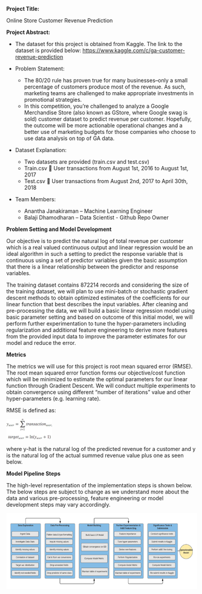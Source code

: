 
**Project Title:**

Online Store Customer Revenue Prediction


**Project Abstract:**

+	The dataset for this project is obtained from Kaggle. The link to the dataset is provided below:
https://www.kaggle.com/c/ga-customer-revenue-prediction

+	Problem Statement:
	+	The 80/20 rule has proven true for many businesses–only a small percentage of customers produce most of the revenue. As such, marketing teams are challenged to make appropriate investments in promotional strategies.
	+	In this competition, you’re challenged to analyze a Google Merchandise Store (also known as GStore, where Google swag is sold) customer dataset to predict revenue per customer. Hopefully, the outcome will be more actionable operational changes and a better use of marketing budgets for those companies who choose to use data analysis on top of GA data.

+	Dataset Explanation:
	+	Two datasets are provided (train.csv and test.csv)
	+	Train.csv  User transactions from August 1st, 2016 to August 1st, 2017
	+	Test.csv   User transactions from August 2nd, 2017 to April 30th, 2018

+	Team Members: 
	+	Anantha Janakiraman – Machine Learning Engineer
	+	Balaji Dhamodharan – Data Scientist - Github Repo Owner

**Problem Setting and Model Development**

Our objective is to predict the natural log of total revenue per customer which is a real valued continuous output and linear regression would be an ideal algorithm in such a setting to predict the response variable that is continuous using a set of predictor variables given the basic assumption that there is a linear relationship between the predictor and response variables.

The training dataset contains 872214 records and considering the size of the training dataset, we will plan to use mini-batch or stochastic gradient descent methods to obtain optimized estimates of the coefficients for our linear function that best describes the input variables. After cleaning and pre-processing the data, we will build a basic linear regression model using basic parameter setting and based on outcome of this initial model, we will perform further experimentation to tune the hyper-parameters including regularization and additional feature engineering to derive more features from the provided input data to improve the parameter estimates for our model and reduce the error.


**Metrics**

The metrics we will use for this project is root mean squared error (RMSE). The root mean squared error function forms our objective/cost function which will be minimized to estimate the optimal parameters for our linear function through Gradient Descent. We will conduct multiple experiments to obtain convergence using different “number of iterations” value and other hyper-parameters (e.g. learning rate).

RMSE is defined as:

<img src="Images-and-plots/Loss_Func.png">

where y-hat is the natural log of the predicted revenue for a customer and y is the natural log of the actual summed revenue value plus one as seen below.

**Model Pipeline Steps**

The  high-level representation of the implementation steps is shown below. The below steps are subject to change as we understand more about the data and various pre-processing, feature engineering or model development steps may vary accordingly. 

<img src="Images-and-plots/Plot_Part1.png">














